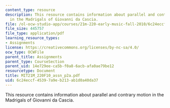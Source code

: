 ```yaml
---
content_type: resource
description: This resource contains information about parallel and contrary motion
  in the Madrigals of Giovanni da Cascia.
file: /ol-ocw-studio-app/courses/21m-220-early-music-fall-2010/6c24eccf45397a9eb213ab1d0a40da37_MIT21M_220F10_assn_p2a.pdf
file_size: 445757
file_type: application/pdf
learning_resource_types:
- Assignments
license: https://creativecommons.org/licenses/by-nc-sa/4.0/
ocw_type: OCWFile
parent_title: Assignments
parent_type: CourseSection
parent_uid: 14e729ee-ca5b-f0a8-6acb-afa0ae79be12
resourcetype: Document
title: MIT21M_220F10_assn_p2a.pdf
uid: 6c24eccf-4539-7a9e-b213-ab1d0a40da37
---
```

This resource contains information about parallel and contrary motion in the Madrigals of Giovanni da Cascia.